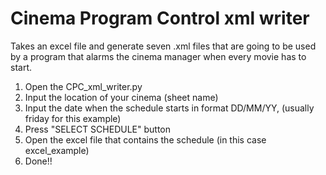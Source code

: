 # Cinema Program Control xml writer
 Takes an excel file and generate seven .xml files that are going to 
 be used by a program that alarms the cinema manager when every movie has to start.
 
 1. Open the CPC_xml_writer.py
 2. Input the location of your cinema (sheet name)
 3. Input the date when the schedule starts in format DD/MM/YY,
  (usually friday for this example)
 4. Press "SELECT SCHEDULE" button
 5. Open the excel file that contains the schedule (in this case excel_example)
 6. Done!! 